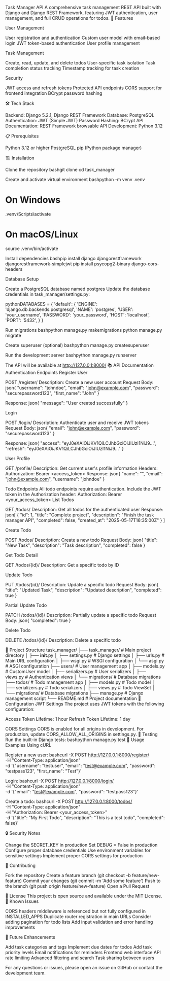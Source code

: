 Task Manager API
A comprehensive task management REST API built with Django and Django REST Framework, featuring JWT authentication, user management, and full CRUD operations for todos.
🚀 Features

User Management

User registration and authentication
Custom user model with email-based login
JWT token-based authentication
User profile management


Task Management

Create, read, update, and delete todos
User-specific task isolation
Task completion status tracking
Timestamp tracking for task creation


Security

JWT access and refresh tokens
Protected API endpoints
CORS support for frontend integration
BCrypt password hashing



🛠️ Tech Stack

Backend: Django 5.2.1, Django REST Framework
Database: PostgreSQL
Authentication: JWT (Simple JWT)
Password Hashing: BCrypt
API Documentation: REST Framework browsable API
Development: Python 3.12

📋 Prerequisites

Python 3.12 or higher
PostgreSQL
pip (Python package manager)

🏗️ Installation

Clone the repository
bashgit clone <your-repository-url>
cd task_manager

Create and activate virtual environment
bashpython -m venv .venv

# On Windows
.venv\Scripts\activate

# On macOS/Linux
source .venv/bin/activate

Install dependencies
bashpip install django djangorestframework djangorestframework-simplejwt
pip install psycopg2-binary django-cors-headers

Database Setup

Create a PostgreSQL database named postgres
Update the database credentials in task_manager/settings.py:

pythonDATABASES = {
    'default': {
        'ENGINE': 'django.db.backends.postgresql',
        'NAME': 'postgres',
        'USER': 'your_username',
        'PASSWORD': 'your_password',
        'HOST': 'localhost',
        'PORT': '5432',
    }
}

Run migrations
bashpython manage.py makemigrations
python manage.py migrate

Create superuser (optional)
bashpython manage.py createsuperuser

Run the development server
bashpython manage.py runserver


The API will be available at http://127.0.0.1:8000/
📚 API Documentation
Authentication Endpoints
Register User

POST /register/
Description: Create a new user account
Request Body:
json{
  "username": "johndoe",
  "email": "john@example.com",
  "password": "securepassword123",
  "first_name": "John"
}

Response:
json{
  "message": "User created successfully"
}


Login

POST /login/
Description: Authenticate user and receive JWT tokens
Request Body:
json{
  "email": "john@example.com",
  "password": "securepassword123"
}

Response:
json{
  "access": "eyJ0eXAiOiJKV1QiLCJhbGciOiJIUzI1NiJ9...",
  "refresh": "eyJ0eXAiOiJKV1QiLCJhbGciOiJIUzI1NiJ9..."
}


User Profile

GET /profile/
Description: Get current user's profile information
Headers: Authorization: Bearer <access_token>
Response:
json{
  "name": "",
  "email": "john@example.com",
  "username": "johndoe"
}


Todo Endpoints
All todo endpoints require authentication. Include the JWT token in the Authorization header:
Authorization: Bearer <your_access_token>
List Todos

GET /todos/
Description: Get all todos for the authenticated user
Response:
json[
  {
    "id": 1,
    "title": "Complete project",
    "description": "Finish the task manager API",
    "completed": false,
    "created_at": "2025-05-17T16:35:00Z"
  }
]


Create Todo

POST /todos/
Description: Create a new todo
Request Body:
json{
  "title": "New Task",
  "description": "Task description",
  "completed": false
}


Get Todo Detail

GET /todos/{id}/
Description: Get a specific todo by ID

Update Todo

PUT /todos/{id}/
Description: Update a specific todo
Request Body:
json{
  "title": "Updated Task",
  "description": "Updated description",
  "completed": true
}


Partial Update Todo

PATCH /todos/{id}/
Description: Partially update a specific todo
Request Body:
json{
  "completed": true
}


Delete Todo

DELETE /todos/{id}/
Description: Delete a specific todo

📁 Project Structure
task_manager/
├── task_manager/           # Main project directory
│   ├── __init__.py
│   ├── settings.py         # Django settings
│   ├── urls.py            # Main URL configuration
│   ├── wsgi.py            # WSGI configuration
│   └── asgi.py            # ASGI configuration
├── users/                  # User management app
│   ├── models.py          # CustomUser model
│   ├── serializers.py     # User serializers
│   ├── views.py           # Authentication views
│   └── migrations/        # Database migrations
├── todos/                  # Todo management app
│   ├── models.py          # Todo model
│   ├── serializers.py     # Todo serializers
│   ├── views.py           # Todo ViewSet
│   └── migrations/        # Database migrations
├── manage.py              # Django management script
└── README.md             # Project documentation
🔧 Configuration
JWT Settings
The project uses JWT tokens with the following configuration:

Access Token Lifetime: 1 hour
Refresh Token Lifetime: 1 day

CORS Settings
CORS is enabled for all origins in development. For production, update CORS_ALLOW_ALL_ORIGINS in settings.py.
🧪 Testing
Run the built-in Django tests:
bashpython manage.py test
🚀 Usage Examples
Using cURL

Register a new user:
bashcurl -X POST http://127.0.0.1:8000/register/ \
  -H "Content-Type: application/json" \
  -d '{"username": "testuser", "email": "test@example.com", "password": "testpass123", "first_name": "Test"}'

Login:
bashcurl -X POST http://127.0.0.1:8000/login/ \
  -H "Content-Type: application/json" \
  -d '{"email": "test@example.com", "password": "testpass123"}'

Create a todo:
bashcurl -X POST http://127.0.0.1:8000/todos/ \
  -H "Content-Type: application/json" \
  -H "Authorization: Bearer <your_access_token>" \
  -d '{"title": "My First Todo", "description": "This is a test todo", "completed": false}'


🔒 Security Notes

Change the SECRET_KEY in production
Set DEBUG = False in production
Configure proper database credentials
Use environment variables for sensitive settings
Implement proper CORS settings for production

🤝 Contributing

Fork the repository
Create a feature branch (git checkout -b feature/new-feature)
Commit your changes (git commit -m 'Add some feature')
Push to the branch (git push origin feature/new-feature)
Open a Pull Request

📝 License
This project is open source and available under the MIT License.
🐛 Known Issues

CORS headers middleware is referenced but not fully configured in INSTALLED_APPS
Duplicate router registration in main URLs
Consider adding pagination for todo lists
Add input validation and error handling improvements

🔮 Future Enhancements

 Add task categories and tags
 Implement due dates for todos
 Add task priority levels
 Email notifications for reminders
 Frontend web interface
 API rate limiting
 Advanced filtering and search
 Task sharing between users


For any questions or issues, please open an issue on GitHub or contact the development team.
